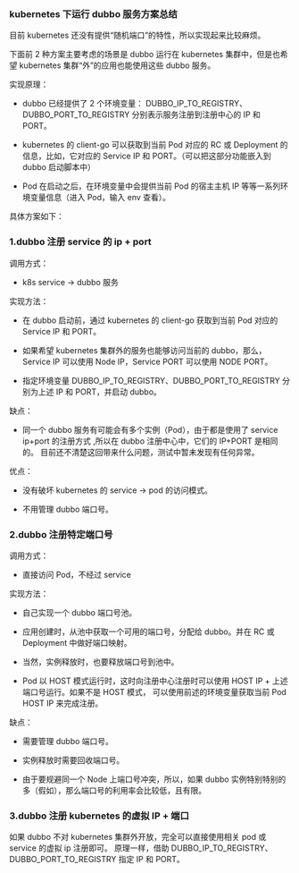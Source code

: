 ### kubernetes 下运行 dubbo 服务方案总结

目前 kubernetes 还没有提供“随机端口”的特性，所以实现起来比较麻烦。

下面前 2 种方案主要考虑的场景是 dubbo 运行在 kubernetes 集群中，但是也希望 kubernetes 集群“外”的应用也能使用这些 dubbo 服务。

实现原理：


 - dubbo 已经提供了 2 个环境变量： DUBBO_IP_TO_REGISTRY、DUBBO_PORT_TO_REGISTRY 分别表示服务注册到注册中心的 IP 和 PORT。

 - kubernetes 的 client-go 可以获取到当前 Pod 对应的 RC 或 Deployment 的信息，比如，它对应的 Service IP 和 PORT。（可以把这部分功能嵌入到 dubbo 启动脚本中）

 - Pod 在启动之后，在环境变量中会提供当前 Pod 的宿主主机 IP 等等一系列环境变量信息（进入 Pod，输入 env 查看）。


具体方案如下：

### 1.dubbo 注册 service 的 ip + port

调用方式：
 - k8s service -> dubbo 服务

实现方法：

 - 在 dubbo 启动前，通过 kubernetes 的 client-go 获取到当前 Pod 对应的 Service IP 和 PORT。

 - 如果希望 kubernetes 集群外的服务也能够访问当前的 dubbo，那么，Service IP 可以使用 Node IP，Service PORT 可以使用 NODE PORT。

 - 指定环境变量 DUBBO_IP_TO_REGISTRY、DUBBO_PORT_TO_REGISTRY 分别为上述 IP 和 PORT，并启动 dubbo。


缺点：

 - 同一个 dubbo 服务有可能会有多个实例（Pod），由于都是使用了 service ip+port 的注册方式 ,所以在 dubbo 注册中心中，它们的 IP+PORT 是相同的。
目前还不清楚这回带来什么问题，测试中暂未发现有任何异常。

优点：

 - 没有破坏 kubernetes 的 service -> pod 的访问模式。

 - 不用管理 dubbo 端口号。



### 2.dubbo 注册特定端口号

调用方式：

 - 直接访问 Pod，不经过 service

实现方法：

 - 自己实现一个 dubbo 端口号池。

 - 应用创建时，从池中获取一个可用的端口号，分配给 dubbo。并在 RC 或 Deployment 中做好端口映射。

 - 当然，实例释放时，也要释放端口号到池中。

 - Pod 以 HOST 模式运行时，这时向注册中心注册时可以使用 HOST IP + 上述端口号运行。如果不是 HOST 模式，
 可以使用前述的环境变量获取当前 Pod HOST IP 来完成注册。


缺点：

 - 需要管理 dubbo 端口号。

 - 实例释放时需要回收端口号。

 - 由于要规避同一个 Node 上端口号冲突，所以，如果 dubbo 实例特别特别的多（假如），那么端口号的利用率会比较低，且有限。




### 3.dubbo 注册 kubernetes 的虚拟 IP + 端口
如果 dubbo 不对 kubernetes 集群外开放，完全可以直接使用相关 pod 或 service 的虚拟 ip 注册即可。
原理一样，借助 DUBBO_IP_TO_REGISTRY、DUBBO_PORT_TO_REGISTRY  指定 IP 和 PORT。